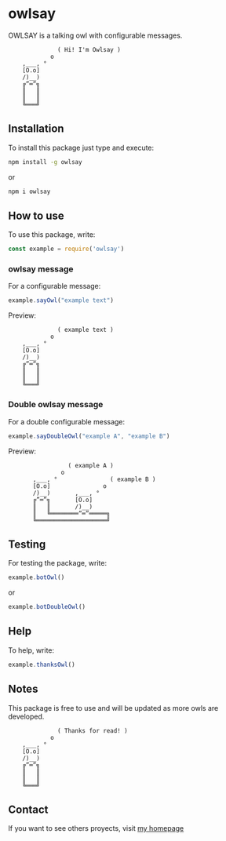 # owlsay

OWLSAY is a talking owl with configurable messages.

```text
              ( Hi! I'm Owlsay )
            o                   
    ,___, °                     
    [O.o]                       
    /)__)                       
    ╔”═”╗                       
    ║   ║                       
    ║   ║                       
    ╚═══╝                       
```

## Installation

To install this package just type and execute:

```bash
npm install -g owlsay
```
or
```bash
npm i owlsay
```

## How to use

To use this package, write:

```js
const example = require('owlsay')
```

### owlsay message

For a configurable message:

```js
example.sayOwl("example text")
```

Preview:

```text
              ( example text )
            o                   
    ,___, °                     
    [O.o]                       
    /)__)                       
    ╔”═”╗                       
    ║   ║                       
    ║   ║                       
    ╚═══╝                       
```

### Double owlsay message

For a double configurable message:

```js
example.sayDoubleOwl("example A", "example B")
```

Preview:

```text
                 ( example A )
               o
       ,___, °               ( example B )
       [O.o]               o   
       /)__)       ,___, °     
       ╔”═”╗       [O.o]       
       ║   ║       /)__)       
       ║   ╚════════”═”═════╗  
       ╚════════════════════╝ 
```

## Testing

For testing the package, write:


```js
example.botOwl()
```

or

```js
example.botDoubleOwl()
```

## Help

To help, write:

```js
example.thanksOwl()
```

## Notes

This package is free to use and will be updated as more owls are developed.

```text
              ( Thanks for read! )
            o                   
    ,___, °                     
    [O.o]                       
    /)__)                       
    ╔”═”╗                       
    ║   ║                       
    ║   ║                       
    ╚═══╝                       
```

## Contact

If you want to see others proyects, visit [my homepage](https://luiscorrea.prismasoftware.cl/)
